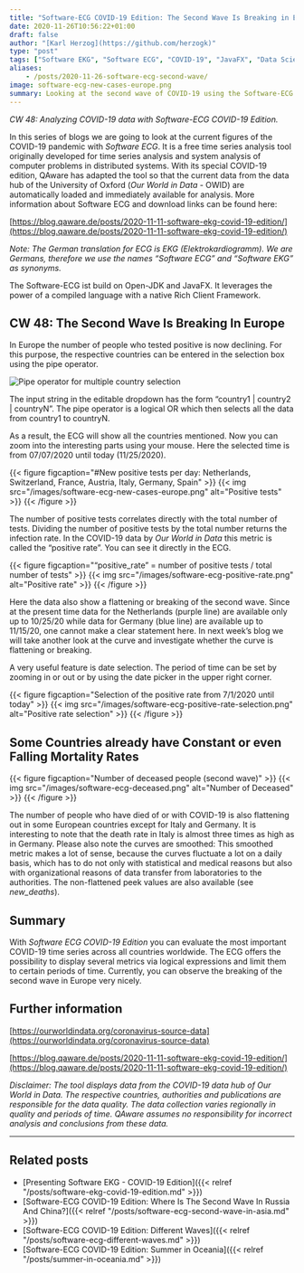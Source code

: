 ```yaml
---
title: "Software-ECG COVID-19 Edition: The Second Wave Is Breaking in Europe"
date: 2020-11-26T10:56:22+01:00
draft: false
author: "[Karl Herzog](https://github.com/herzogk)"
type: "post"
tags: ["Software EKG", "Software ECG", "COVID-19", "JavaFX", "Data Science", "Data Analytics"]
aliases:
    - /posts/2020-11-26-software-ecg-second-wave/
image: software-ecg-new-cases-europe.png
summary: Looking at the second wave of COVID-19 using the Software-ECG.
---
```


*CW 48: Analyzing COVID-19 data with Software-ECG COVID-19 Edition.*

In this series of blogs we are going to look at the current figures of the COVID-19 pandemic with *Software ECG*. It is a free time series analysis tool originally developed for time series analysis and system analysis of computer problems in distributed systems. With its special COVID-19 edition, QAware has adapted the tool so that the current data from the data hub of the University of Oxford (*Our World in Data* - OWID) are automatically loaded and immediately available for analysis. More information about Software ECG and download links can be found here:

[https://blog.qaware.de/posts/2020-11-11-software-ekg-covid-19-edition/](https://blog.qaware.de/posts/2020-11-11-software-ekg-covid-19-edition/)

*Note: The German translation for ECG is EKG (Elektrokardiogramm). We are Germans, therefore we use the names “Software ECG” and “Software EKG” as synonyms.*

The Software-ECG ist build on Open-JDK and JavaFX. It leverages the power of a compiled language with a native Rich Client Framework.

## CW 48: The Second Wave Is Breaking In Europe
In Europe the number of people who tested positive is now declining. For this purpose, the respective countries can be entered in the selection box using the pipe operator.

![Pipe operator for multiple country selection](/images/software-ecg-multiple-country-selection.png)  

The input string in the editable dropdown has the form “country1 | country2 | countryN”. The pipe operator is a logical OR which then selects all the data from country1 to countryN.

As a result, the ECG will show all the countries mentioned. Now you can zoom into the interesting parts using your mouse. Here the selected time is from 07/07/2020 until today (11/25/2020).

{{< figure figcaption="#New positive tests per day: Netherlands, Switzerland, France, Austria, Italy, Germany, Spain" >}}
  {{< img src="/images/software-ecg-new-cases-europe.png" alt="Positive tests" >}}
{{< /figure >}}

The number of positive tests correlates directly with the total number of tests. Dividing the number of positive tests by the total number returns the infection rate. In the COVID-19 data by *Our World in Data* this metric is called the “positive rate”. You can see it directly in the ECG.

{{< figure figcaption="“positive_rate” = number of positive tests / total number of tests" >}}
  {{< img src="/images/software-ecg-positive-rate.png" alt="Positive rate" >}}
{{< /figure >}}

Here the data also show a flattening or breaking of the second wave. Since at the present time data for the Netherlands (purple line) are available only up to 10/25/20 while data for Germany (blue line) are available up to 11/15/20, one cannot make a clear statement here. In next week’s blog we will take another look at the curve and investigate whether the curve is flattening or breaking.

A very useful feature is date selection. The period of time can be set by zooming in or out or by using the date picker in the upper right corner.

{{< figure figcaption="Selection of the positive rate from 7/1/2020 until today" >}}
  {{< img src="/images/software-ecg-positive-rate-selection.png" alt="Positive rate selection" >}}
{{< /figure >}}


## Some Countries already have Constant or even Falling Mortality Rates

{{< figure figcaption="Number of deceased people (second wave)" >}}
  {{< img src="/images/software-ecg-deceased.png" alt="Number of Deceased" >}}
{{< /figure >}}

The number of people who have died of or with COVID-19 is also flattening out in some European countries except for Italy and Germany. It is interesting to note that the death rate in Italy is almost three times as high as in Germany. Please also note the curves are smoothed: This smoothed metric makes a lot of sense, because the curves fluctuate a lot on a daily basis, which has to do not only with statistical and medical reasons but also with organizational reasons of data transfer from laboratories to the authorities. The non-flattened peek values are also available (see *new_deaths*).

## Summary

With *Software ECG COVID-19 Edition* you can evaluate the most important COVID-19 time series across all countries worldwide. The ECG offers the possibility to display several metrics via logical expressions and limit them to certain periods of time. Currently, you can observe the breaking of the second wave in Europe very nicely.

## Further information

[https://ourworldindata.org/coronavirus-source-data](https://ourworldindata.org/coronavirus-source-data)

[https://blog.qaware.de/posts/2020-11-11-software-ekg-covid-19-edition/](https://blog.qaware.de/posts/2020-11-11-software-ekg-covid-19-edition/)

*Disclaimer: The tool displays data from the COVID-19 data hub of Our World in Data. The respective countries, authorities and publications are responsible for the data quality. The data collection varies regionally in quality and periods of time. QAware assumes no responsibility for incorrect analysis and conclusions from these data.*

----

## Related posts

* [Presenting Software EKG - COVID-19 Edition]({{< relref "/posts/software-ekg-covid-19-edition.md" >}})
* [Software-ECG COVID-19 Edition: Where Is The Second Wave In Russia And China?]({{< relref "/posts/software-ecg-second-wave-in-asia.md" >}})
* [Software-ECG COVID-19 Edition: Different Waves]({{< relref "/posts/software-ecg-different-waves.md" >}})
* [Software-ECG COVID-19 Edition: Summer in Oceania]({{< relref "/posts/summer-in-oceania.md" >}})